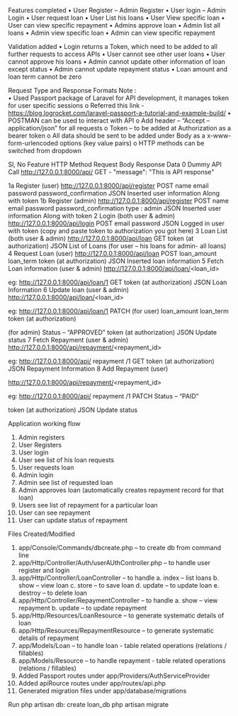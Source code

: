 Features completed
•	User Register – Admin Register
•	User login – Admin Login
•	User request loan
•	User List his loans
•	User View specific loan
•	User can view specific repayment
•	Admins approve loan
•	Admin list all loans 
•	Admin view specific loan
•	Admin can view specific repayment

Validation added
•	Login returns a Token, which need to be added to all further requests to access APIs
•	User cannot see other user loans
•	User cannot approve his loans
•	Admin cannot update other information of loan except status
•	Admin cannot update repayment status
•	Loan amount and loan term cannot be zero


Request Type and Response Formats
Note :  
•	Used Passport package of Laravel for API development, it manages token for user specific sessions
o	Referred this link - https://blog.logrocket.com/laravel-passport-a-tutorial-and-example-build/
•	POSTMAN can be used to interact with API
o	Add header – “Accept – application/json” for all requests
o	Token – to be added at Authorization as a bearer token
o	All data should be sent to be added under Body as a x-www-form-urlencoded options (key value pairs)
o	HTTP methods can be switched from dropdown




Sl, No	Feature	HTTP Method	Request Body	Response Data
0	Dummy API Call 
http://127.0.0.1:8000/api/	GET	-	"message": 
"This is API response"

1a	Register (user)
http://127.0.0.1:8000/api/register	POST	name
email
password
password_confirmation
	JSON
Inserted user information
Along with token
1b	Register (admin)
http://127.0.0.1:8000/api/register	POST	name
email
password
password_confirmation
type : admin	JSON
Inserted user information
Along with token
2	Login (both user & admin)
http://127.0.0.1:8000/api/login	POST	email
password	JSON
Logged in user with token
(copy and paste token to authorization you got here)
3	Loan List (both user & admin)
http://127.0.0.1:8000/api/loan	GET	token (at authorization)	JSON
List of Loans 
(for user – his loans
for admin- all loans)
4	Request Loan (user)
http://127.0.0.1:8000/api/loan	POST	loan_amount
loan_term
token (at authorization)	JSON
Inserted loan information
5	Fetch Loan information (user & admin)
http://127.0.0.1:8000/api/loan/<loan_id>

eg: http://127.0.0.1:8000/api/loan/1	GET	token (at authorization)	JSON
Loan Information
6	Update loan (user & admin)
http://127.0.0.1:8000/api/loan/<loan_id>

eg: http://127.0.0.1:8000/api/loan/1	PATCH	(for user)
loan_amount
loan_term
token (at authorization)

(for admin)
Status – “APPROVED”
token (at authorization)	JSON
Update status
7	Fetch Repayment (user & admin)
http://127.0.0.1:8000/api/repayment/<repayment_id>

eg: http://127.0.0.1:8000/api/ repayment /1	GET	token (at authorization)	JSON
Repayment Information
8	Add Repayment (user)

http://127.0.0.1:8000/api/repayment/<repayment_id>

eg: http://127.0.0.1:8000/api/ repayment /1	PATCH	Status – “PAID”

token (at authorization)	JSON
Update status



Application working flow
1.	Admin registers
2.	User Registers
3.	User login
4.	User see list of his loan requests
5.	User requests loan
6.	Admin login
7.	Admin see list of requested loan
8.	Admin approves loan (automatically creates repayment record for that loan)
9.	Users see list of repayment for a particular loan
10.	User can see repayment
11.	User can update status of repayment


Files Created/Modified
1.	app/Console/Commands/dbcreate.php – to create db from command line
2.	app/Http/Controller/Auth/userAUthController.php – to handle user register and login
3.	app/Http/Controller/LoanController – to handle
a.	index – list loans
b.	show – view loan
c.	store – to save loan
d.	update – to update loan
e.	destroy – to delete loan
4.	app/Http/Controller/RepaymentController – to handle
a.	show – view repayment
b.	update – to update repayment
5.	app/Http/Resources/LoanResource – to generate systematic details of loan 
6.	app/Http/Resources/RepaymentResource – to generate systematic details of repayment 
7.	app/Models/Loan – to handle loan - table related operations (relations / fillables) 
8.	app/Models/Resource – to handle repayment - table related operations (relations / fillables) 
9.	Added Passport routes under app/Providers/AuthServiceProvider
10.	Added apiRource routes under app/routes/api.php
11.	Generated migration files under app/database/migrations


Run 
php artisan db: create loan_db
php artisan migrate